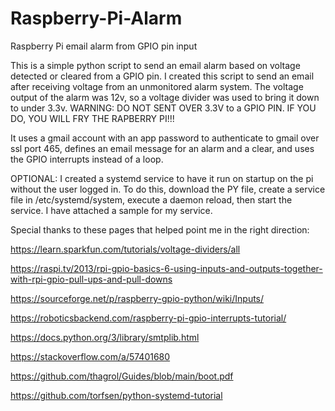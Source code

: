 # Raspberry-Pi-Alarm
Raspberry Pi email alarm from GPIO pin input

This is a simple python script to send an email alarm based on voltage detected or cleared from a GPIO pin. I created this script to send an email after receiving voltage from an unmonitored alarm system. The voltage output of the alarm was 12v, so a voltage divider was used to bring it down to under 3.3v. WARNING: DO NOT SENT OVER 3.3V to a GPIO PIN. IF YOU DO, YOU WILL FRY THE RAPBERRY PI!!!

It uses a gmail account with an app password to authenticate to gmail over ssl port 465, defines an email message for an alarm and a clear, and uses the GPIO interrupts instead of a loop.

OPTIONAL: I created a systemd service to have it run on startup on the pi without the user logged in. To do this, download the PY file, create a service file in /etc/systemd/system, execute a daemon reload, then start the service. I have attached a sample for my service. 

Special thanks to these pages that helped point me in the right direction:

https://learn.sparkfun.com/tutorials/voltage-dividers/all

https://raspi.tv/2013/rpi-gpio-basics-6-using-inputs-and-outputs-together-with-rpi-gpio-pull-ups-and-pull-downs

https://sourceforge.net/p/raspberry-gpio-python/wiki/Inputs/

https://roboticsbackend.com/raspberry-pi-gpio-interrupts-tutorial/

https://docs.python.org/3/library/smtplib.html

https://stackoverflow.com/a/57401680

https://github.com/thagrol/Guides/blob/main/boot.pdf

https://github.com/torfsen/python-systemd-tutorial
